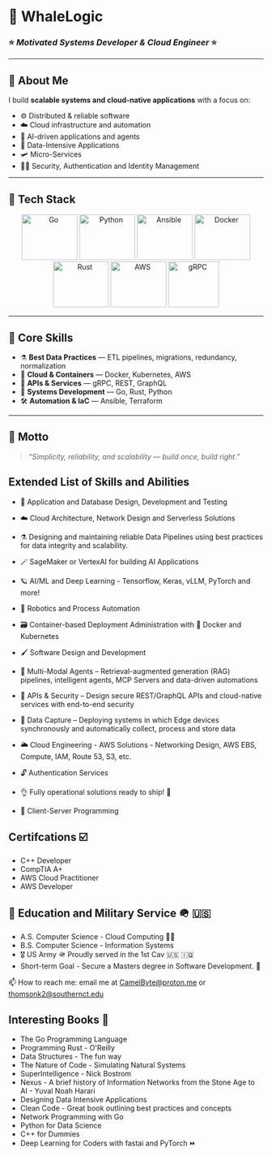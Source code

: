 # 🌊 WhaleLogic  

### ⭐ *Motivated Systems Developer & Cloud Engineer* ⭐  

---

## 🐋 About Me  
I build **scalable systems and cloud-native applications** with a focus on:  
- ⚙️ Distributed & reliable software  
- ☁️ Cloud infrastructure and automation  
- 🧠 AI-driven applications and agents
- 🍍 Data-Intensive Applications
- 🛩️ Micro-Services
- 💂‍♂️ Security, Authentication and Identity Management

---

## 🚀 Tech Stack  

<p align="center">
  <img src="https://cdn.jsdelivr.net/gh/devicons/devicon@latest/icons/go/go-original-wordmark.svg" width="110" height="90" alt="Go"/>
  <img src="https://cdn.jsdelivr.net/gh/devicons/devicon@latest/icons/python/python-original-wordmark.svg" width="110" height="90" alt="Python"/>
  <img src="ansible.svg" width="110" height="90" alt="Ansible"/>
  <img src="https://cdn.jsdelivr.net/gh/devicons/devicon@latest/icons/docker/docker-original-wordmark.svg" width="110" height="90" alt="Docker"/>
  <img src="https://cdn.jsdelivr.net/gh/devicons/devicon@latest/icons/rust/rust-original.svg" width="110" height="90" alt="Rust"/>
  <img src="https://cdn.jsdelivr.net/gh/devicons/devicon@latest/icons/amazonwebservices/amazonwebservices-plain-wordmark.svg" width="110" height="90" alt="AWS"/>
  <img src="https://cdn.jsdelivr.net/gh/devicons/devicon@latest/icons/grpc/grpc-original.svg" width="100" height="90" alt="gRPC"/>
</p>

---

## 🔑 Core Skills  
- ⚗️ **Best Data Practices** — ETL pipelines, migrations, redundancy, normalization  
- 🐳 **Cloud & Containers** — Docker, Kubernetes, AWS  
- 📡 **APIs & Services** — gRPC, REST, GraphQL  
- 🦀 **Systems Development** — Go, Rust, Python  
- 🛠 **Automation & IaC** — Ansible, Terraform  

---

## 🌟 Motto  
> *“Simplicity, reliability, and scalability — build once, build right.”*

## Extended List of Skills and Abilities 


- 🏏 Application and Database Design, Development and Testing

- ☁️ Cloud Architecture, Network Design and Serverless Solutions
  
- ⚗️ Designing and maintaining reliable Data Pipelines using best practices for data integrity and scalability.

- 🪄 SageMaker or VertexAI for building AI Applications

- 🪐 AI/ML and Deep Learning - Tensorflow, Keras, vLLM, PyTorch and more!

- 🤖 Robotics and Process Automation

- 🗃️ Container-based Deployment Administration with 🐳 Docker and Kubernetes

- 🖌️ Software Design and Development

- 🤖 Multi-Modal Agents – Retrieval-augmented generation (RAG) pipelines, intelligent agents, MCP Servers and data-driven automations

- 🔐 APIs & Security – Design secure REST/GraphQL APIs and cloud-native services with end-to-end security

- 📡 Data Capture – Deploying systems in which Edge devices synchronously and automatically collect, process and store data

- 🌥️ Cloud Engineering - AWS Solutions - Networking Design, AWS EBS, Compute, IAM, Route 53, S3, etc.

- 🔓 Authentication Services

- 👌 Fully operational solutions ready to ship! 🚢

- 👭 Client-Server Programming


  
## Certifcations ☑️

<ul>
        <li>C++ Developer</li>
        <li>CompTIA A+</li>
        <li>AWS Cloud Practitioner</li>
        <li>AWS Developer</li>
</ul>

## 🏫 Education and Military Service 🪖 🇺🇸


<ul>
        <li> A.S. Computer Science - Cloud Computing 👨‍🎓 </li>    
        <li>B.S. Computer Science - Information Systems </li>
        <li>🎖️ US Army 🪖 Proudly served in the 1st Cav 🇺🇸 🇮🇶</li>
        <li>Short-term Goal - Secure a Masters degree in Software Development. 🚀 </li>
</ul>

📫 How to reach me: email me at CamelByte@proton.me or thomsonk2@southernct.edu

## Interesting Books 📗

- The Go Programming Language 
- Programming Rust - O'Reilly
- Data Structures - The fun way
- The Nature of Code - Simulating Natural Systems
- SuperIntelligence - Nick Bostrom 
- Nexus - A brief history of Information Networks from the Stone Age to AI - Yuval Noah Harari
- Designing Data Intensive Applications
- Clean Code - Great book outlining best practices and concepts
- Network Programming with Go
- Python for Data Science
- C++ for Dummies
- Deep Learning for Coders with fastai and PyTorch ⏩ 
